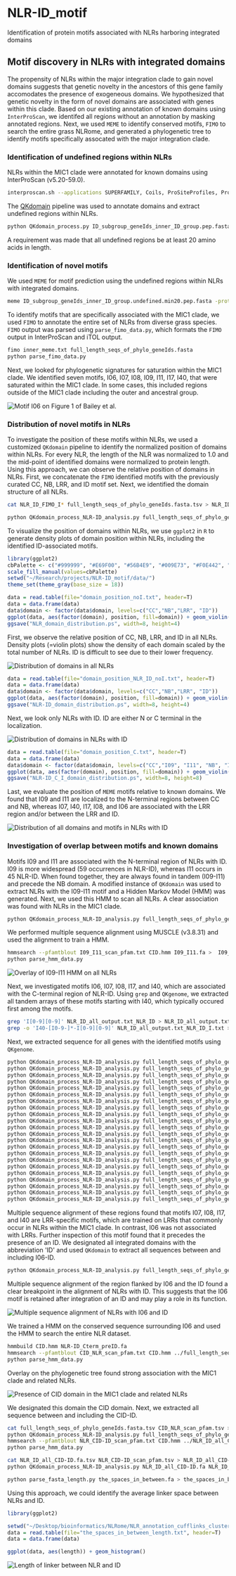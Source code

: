 # NLR-ID_motif
Identification of protein motifs associated with NLRs harboring integrated domains

## Motif discovery in NLRs with integrated domains
The propensity of NLRs within the major integration clade to gain novel domains suggests that genetic novelty in the ancestors of this gene family accomodates the presence of exogeneous domains. We hypothesized that genetic novelty in the form of novel domains are associated with genes within this clade. Based on our existing annotation of known domains using `InterProScan`, we identifed all regions without an annotation by masking annotated regions. Next, we used `MEME` to identify conserved motifs, `FIMO` to search the entire grass NLRome, and generated a phylogenetic tree to identify motifs specifically assocated with the major integration clade.

### Identification of undefined regions within NLRs
NLRs within the MIC1 clade were annotated for known domains using InterProScan (v5.20-59.0).

```bash
interproscan.sh --applications SUPERFAMILY, Coils, ProSiteProfiles, ProSitePatterns, Pfam --output-dir . --input ID_subgroup_geneIds_inner_ID_group.pep.fasta --iprlookup --seqtype p
```

The [QKdomain](https://github.com/matthewmoscou/QKdomain) pipeline was used to annotate domains and extract undefined regions within NLRs.

```bash
python QKdomain_process.py ID_subgroup_geneIds_inner_ID_group.pep.fasta ID_subgroup_geneIds_inner_ID_group.pep.fasta.tsv ALL_trinity_assembly_v3_pep_NLRs_plus_9GrassKK_abbreviations.txt ID_subgroup_geneIds_inner_ID_group.pep_preprocess_summary.txt --undefined ID_subgroup_geneIds_inner_ID_group.undefined.pep.fasta
```

A requirement was made that all undefined regions be at least 20 amino acids in length.

### Identification of novel motifs 
We used `MEME` for motif prediction using the undefined regions within NLRs with integrated domains.

```bash
meme ID_subgroup_geneIds_inner_ID_group.undefined.min20.pep.fasta -protein -mod zoops -nmotifs 40 -maxsize 120000
```

To identify motifs that are specifically associated with the MIC1 clade, we used `FIMO` to annotate the entire set of NLRs from diverse grass species. `FIMO` output was parsed using `parse_fimo_data.py`, which formats the `FIMO` output in InterProScan and iTOL output.

```bash
fimo inner_meme.txt full_length_seqs_of_phylo_geneIds.fasta
python parse_fimo_data.py
```

Next, we looked for phylogenetic signatures for saturation within the MIC1 clade. We identified seven motifs, I06, I07, I08, I09, I11, I17, I40, that were saturated within the MIC1 clade. In some cases, this included regions outside of the MIC1 clade including the outer and ancestral group.

![Motif I06 on Figure 1 of Bailey et al.](figures/figure_1_I06_overlay.png)

### Distribution of novel motifs in NLRs
To investigate the position of these motifs within NLRs, we used a customized `QKdomain` pipeline to identify the normalized position of domains within NLRs. For every NLR, the length of the NLR was normalized to 1.0 and the mid-point of identified domains were normalized to protein length. Using this approach, we can observe the relative position of domains in NLRs. First, we concatenate the `FIMO` identified motifs with the previously curated CC, NB, LRR, and ID motif set. Next, we identified the domain structure of all NLRs. 

```bash
cat NLR_ID_FIMO_I* full_length_seqs_of_phylo_geneIds.fasta.tsv > NLR_ID_all.tsv

python QKdomain_process_NLR-ID_analysis.py full_length_seqs_of_phylo_geneIds.fasta NLR_ID_all.tsv full_length_seqs_of_phylo_geneIds_Coils_Pfam_annotation.txt NLR_ID_all_output.txt
```

To visualize the position of domains within NLRs, we use `ggplot2` in `R` to generate density plots of domain position within NLRs, including the identified ID-associated motifs.

```R
library(ggplot2)
cbPalette <- c("#999999", "#E69F00", "#56B4E9", "#009E73", "#F0E442", "#0072B2", "#D55E00", "#CC79A7")
scale_fill_manual(values=cbPalette)
setwd("~/Research/projects/NLR-ID_motif/data/")
theme_set(theme_gray(base_size = 18))

data = read.table(file="domain_position_noI.txt", header=T)
data = data.frame(data)
data$domain <- factor(data$domain, levels=c("CC","NB","LRR", "ID"))
ggplot(data, aes(factor(domain), position, fill=domain)) + geom_violin(scale="count") + scale_y_continuous(position = "left") + scale_fill_manual(values=cbPalette) + ylab("Normalized position") + theme(axis.title.y=element_blank(), axis.text.y=element_blank(), axis.ticks.y=element_blank()) + coord_flip()
ggsave("NLR_domain_distribution.ps", width=8, height=4)
```

First, we observe the relative position of CC, NB, LRR, and ID in all NLRs. Density plots (=violin plots) show the density of each domain scaled by the total number of NLRs. ID is difficult to see due to their lower frequency.

![Distribution of domains in all NLRs](figures/NLR_domain_distribution.png)

```R
data = read.table(file="domain_position_NLR_ID_noI.txt", header=T)
data = data.frame(data)
data$domain <- factor(data$domain, levels=c("CC","NB","LRR", "ID"))
ggplot(data, aes(factor(domain), position, fill=domain)) + geom_violin(scale="count") + scale_y_continuous(position = "left") + scale_fill_manual(values=cbPalette) + ylab("Normalized position") + theme(axis.title.y=element_blank(), axis.text.y=element_blank(), axis.ticks.y=element_blank()) + coord_flip()
ggsave("NLR-ID_domain_distribution.ps", width=8, height=4)
```

Next, we look only NLRs with ID. ID are either N or C terminal in the localization.

![Distribution of domains in NLRs with ID](figures/NLR_ID_domain_distribution.png)

```R
data = read.table(file="domain_position_C.txt", header=T)
data = data.frame(data)
data$domain <- factor(data$domain, levels=c("CC","I09", "I11", "NB", "I07", "I40", "I17", "I08", "I06", "LRR", "ID"))
ggplot(data, aes(factor(domain), position, fill=domain)) + geom_violin(scale="count") + scale_y_continuous(position = "left") + ylab("Normalized position") + theme(axis.title.y=element_blank(), axis.text.y=element_blank(), axis.ticks.y=element_blank()) + coord_flip()
ggsave("NLR-ID_C_I_domain_distribution.ps", width=8, height=8)
```

Last, we evaluate the position of `MEME` motifs relative to known domains. We found that I09 and I11 are localized to the N-terminal regions between CC and NB, whereas I07, I40, I17, I08, and I06 are associated with the LRR region and/or between the LRR and ID.

![Distribution of all domains and motifs in NLRs with ID](figures/NLR-ID_C_I_domain_distribution.png)

### Investigation of overlap between motifs and known domains
Motifs I09 and I11 are associated with the N-terminal region of NLRs with ID. I09 is more widespread (59 occurrences in NLR-ID), whereas I11 occurs in 45 NLR-ID. When found together, they are always found in tandem (I09-I11) and precede the NB domain. A modified instance of `QKdomain` was used to extract NLRs with the I09-I11 motif and a Hidden Markov Model (HMM) was generated. Next, we used this HMM to scan all NLRs. A clear association was found with NLRs in the MIC1 clade.

```bash
python QKdomain_process_NLR-ID_analysis.py full_length_seqs_of_phylo_geneIds.fasta NLR_ID_all.tsv full_length_seqs_of_phylo_geneIds_Coils_Pfam_annotation.txt NLR_ID_all_output.txt domains_I09-I11.fa -d I09-I11
```

We performed multiple sequence alignment using MUSCLE (v3.8.31) and used the alignment to train a HMM.

```bash
hmmsearch --pfamtblout I09_I11_scan_pfam.txt CID.hmm I09_I11.fa >  I09_I11_scan.txt
python parse_hmm_data.py
```
![Overlay of I09-I11 HMM on all NLRs](figures/figure_1_HMM_I09-I11_1e-10_overlay.png)

Next, we investigated motifs I06, I07, I08, I17, and I40, which are associated with the C-terminal region of NLR-ID. Using `grep` and `QKgenome`, we extracted all tandem arrays of these motifs starting with I40, which typically occured first among the motifs.

```bash
grep 'I[0-9][0-9]' NLR_ID_all_output.txt_NLR_ID > NLR_ID_all_output.txt_NLR_ID_I.txt
grep -o 'I40-[I0-9-]*-I[0-9][0-9]' NLR_ID_all_output.txt_NLR_ID_I.txt > NLR_ID_all_output.txt_NLR_ID_I_domain.txt
```

Next, we extracted sequence for all genes with the identified motifs using `QKgenome`.

```bash
python QKdomain_process_NLR-ID_analysis.py full_length_seqs_of_phylo_geneIds.fasta NLR_ID_all.tsv full_length_seqs_of_phylo_geneIds_Coils_Pfam_annotation.txt NLR_ID_all_output.txt domains_I40-I08-I06.fa -d I40-I08-I06
python QKdomain_process_NLR-ID_analysis.py full_length_seqs_of_phylo_geneIds.fasta NLR_ID_all.tsv full_length_seqs_of_phylo_geneIds_Coils_Pfam_annotation.txt NLR_ID_all_output.txt domains_I40-I06-I07-I08.fa -d I40-I06-I07-I08
python QKdomain_process_NLR-ID_analysis.py full_length_seqs_of_phylo_geneIds.fasta NLR_ID_all.tsv full_length_seqs_of_phylo_geneIds_Coils_Pfam_annotation.txt NLR_ID_all_output.txt domains_I40-I17-I07-I08-I06.fa -d I40-I17-I07-I08-I06
python QKdomain_process_NLR-ID_analysis.py full_length_seqs_of_phylo_geneIds.fasta NLR_ID_all.tsv full_length_seqs_of_phylo_geneIds_Coils_Pfam_annotation.txt NLR_ID_all_output.txt domains_I40-I07-I08-I06.fa -d I40-I07-I08-I06
python QKdomain_process_NLR-ID_analysis.py full_length_seqs_of_phylo_geneIds.fasta NLR_ID_all.tsv full_length_seqs_of_phylo_geneIds_Coils_Pfam_annotation.txt NLR_ID_all_output.txt domains_I40-I11-I07-I08-I06.fa -d I40-I11-I07-I08-I06
python QKdomain_process_NLR-ID_analysis.py full_length_seqs_of_phylo_geneIds.fasta NLR_ID_all.tsv full_length_seqs_of_phylo_geneIds_Coils_Pfam_annotation.txt NLR_ID_all_output.txt domains_I40-I08-I06-I06.fa -d I40-I08-I06-I06
python QKdomain_process_NLR-ID_analysis.py full_length_seqs_of_phylo_geneIds.fasta NLR_ID_all.tsv full_length_seqs_of_phylo_geneIds_Coils_Pfam_annotation.txt NLR_ID_all_output.txt domains_I40-I17-I07.fa -d I40-I17-I07
python QKdomain_process_NLR-ID_analysis.py full_length_seqs_of_phylo_geneIds.fasta NLR_ID_all.tsv full_length_seqs_of_phylo_geneIds_Coils_Pfam_annotation.txt NLR_ID_all_output.txt domains_I40-I11-I06-I07-I08.fa -d I40-I11-I06-I07-I08
python QKdomain_process_NLR-ID_analysis.py full_length_seqs_of_phylo_geneIds.fasta NLR_ID_all.tsv full_length_seqs_of_phylo_geneIds_Coils_Pfam_annotation.txt NLR_ID_all_output.txt domains_I40-I17-I06-I07-I08.fa -d I40-I17-I06-I07-I08
python QKdomain_process_NLR-ID_analysis.py full_length_seqs_of_phylo_geneIds.fasta NLR_ID_all.tsv full_length_seqs_of_phylo_geneIds_Coils_Pfam_annotation.txt NLR_ID_all_output.txt domains_I40-I17-I08-I06.fa -d I40-I17-I08-I06
python QKdomain_process_NLR-ID_analysis.py full_length_seqs_of_phylo_geneIds.fasta NLR_ID_all.tsv full_length_seqs_of_phylo_geneIds_Coils_Pfam_annotation.txt NLR_ID_all_output.txt domains_I40-I11-I08-I06.fa -d I40-I11-I08-I06
python QKdomain_process_NLR-ID_analysis.py full_length_seqs_of_phylo_geneIds.fasta NLR_ID_all.tsv full_length_seqs_of_phylo_geneIds_Coils_Pfam_annotation.txt NLR_ID_all_output.txt domains_I40-I17-I06-I08.fa -d I40-I17-I06-I08
python QKdomain_process_NLR-ID_analysis.py full_length_seqs_of_phylo_geneIds.fasta NLR_ID_all.tsv full_length_seqs_of_phylo_geneIds_Coils_Pfam_annotation.txt NLR_ID_all_output.txt domains_I40-I11-I07-I06-I08.fa -d I40-I11-I07-I06-I08
python QKdomain_process_NLR-ID_analysis.py full_length_seqs_of_phylo_geneIds.fasta NLR_ID_all.tsv full_length_seqs_of_phylo_geneIds_Coils_Pfam_annotation.txt NLR_ID_all_output.txt domains_I40-I07-I08.fa -d I40-I07-I08
python QKdomain_process_NLR-ID_analysis.py full_length_seqs_of_phylo_geneIds.fasta NLR_ID_all.tsv full_length_seqs_of_phylo_geneIds_Coils_Pfam_annotation.txt NLR_ID_all_output.txt domains_I40-I17-I11-I07-I08-I06.fa -d I40-I17-I11-I07-I08-I06
python QKdomain_process_NLR-ID_analysis.py full_length_seqs_of_phylo_geneIds.fasta NLR_ID_all.tsv full_length_seqs_of_phylo_geneIds_Coils_Pfam_annotation.txt NLR_ID_all_output.txt domains_I40-I06-I08.fa -d I40-I06-I08
python QKdomain_process_NLR-ID_analysis.py full_length_seqs_of_phylo_geneIds.fasta NLR_ID_all.tsv full_length_seqs_of_phylo_geneIds_Coils_Pfam_annotation.txt NLR_ID_all_output.txt domains_I40-I11-I06-I08.fa -d I40-I11-I06-I08
python QKdomain_process_NLR-ID_analysis.py full_length_seqs_of_phylo_geneIds.fasta NLR_ID_all.tsv full_length_seqs_of_phylo_geneIds_Coils_Pfam_annotation.txt NLR_ID_all_output.txt domains_I40-I17-I11-I06-I07-I08.fa -d I40-I17-I11-I06-I07-I08
python QKdomain_process_NLR-ID_analysis.py full_length_seqs_of_phylo_geneIds.fasta NLR_ID_all.tsv full_length_seqs_of_phylo_geneIds_Coils_Pfam_annotation.txt NLR_ID_all_output.txt domains_I40-I07-I06-I08.fa -d I40-I07-I06-I08
python QKdomain_process_NLR-ID_analysis.py full_length_seqs_of_phylo_geneIds.fasta NLR_ID_all.tsv full_length_seqs_of_phylo_geneIds_Coils_Pfam_annotation.txt NLR_ID_all_output.txt domains_I40-I17-I08-I06-I09.fa -d I40-I17-I08-I06-I09
python QKdomain_process_NLR-ID_analysis.py full_length_seqs_of_phylo_geneIds.fasta NLR_ID_all.tsv full_length_seqs_of_phylo_geneIds_Coils_Pfam_annotation.txt NLR_ID_all_output.txt domains_I40-I17-I07-I08.fa -d I40-I17-I07-I08
python QKdomain_process_NLR-ID_analysis.py full_length_seqs_of_phylo_geneIds.fasta NLR_ID_all.tsv full_length_seqs_of_phylo_geneIds_Coils_Pfam_annotation.txt NLR_ID_all_output.txt domains_I40-I17-I08.fa -d I40-I17-I08
```

Multiple sequence alignment of these regions found that motifs I07, I08, I17, and I40 are LRR-specific motifs, which are trained on LRRs that commonly occur in NLRs within the MIC1 clade. In contrast, I06 was not associated with LRRs. Further inspection of this motif found that it precedes the presence of an ID. We designated all integrated domains with the abbreviation 'ID' and used `QKdomain` to extract all sequences between and including I06-ID.

```bash
python QKdomain_process_NLR-ID_analysis.py full_length_seqs_of_phylo_geneIds.fasta NLR_ID_all.tsv full_length_seqs_of_phylo_geneIds_Coils_Pfam_annotation_ID.txt NLR_ID_all_output_ID.txt domains_I06-ID.fa -n 100 -d I06-ID
```

Multiple sequence alignment of the region flanked by I06 and the ID found a clear breakpoint in the alignment of NLRs with ID. This suggests that the I06 motif is retained after integration of an ID and may play a role in its function.

![Multiple sequence alignment of NLRs with I06 and ID](figures/CID-ID_alignment.png)

We trained a HMM on the conserved sequence surrounding I06 and used the HMM to search the entire NLR dataset.

```bash
hmmbuild CID.hmm NLR-ID_Cterm_preID.fa
hmmsearch --pfamtblout CID_NLR_scan_pfam.txt CID.hmm ../full_length_seqs_of_phylo_geneIds.fasta > CID_NLR_scan.txt
python parse_hmm_data.py
```

Overlay on the phylogenetic tree found strong association with the MIC1 clade and related NLRs.

![Presence of CID domain in the MIC1 clade and related NLRs](figures/figure_1_HMM_CID_1e-5_overlay.png)

We designated this domain the CID domain. Next, we extracted all sequence between and including the CID-ID.

```bash
cat full_length_seqs_of_phylo_geneIds.fasta.tsv CID_NLR_scan_pfam.tsv > NLR_ID_CID.tsv
python QKdomain_process_NLR-ID_analysis.py full_length_seqs_of_phylo_geneIds.fasta NLR_ID_CID.tsv full_length_seqs_of_phylo_geneIds_Coils_Pfam_annotation_ID_CID.txt NLR_ID_all_output.txt -d CID-ID NLR_ID_all_CID-ID.fa
hmmsearch --pfamtblout NLR_CID-ID_scan_pfam.txt CID.hmm ../NLR_ID_all_CID-ID.fa >  NLR_CID-ID_scan.txt
python parse_hmm_data.py

cat NLR_ID_all_CID-ID.fa.tsv NLR_CID-ID_scan_pfam.tsv > NLR_ID_all_CID-ID_all.tsv
python QKdomain_process_NLR-ID_analysis.py NLR_ID_all_CID-ID.fa NLR_ID_all_CID-ID_all.tsv full_length_seqs_of_phylo_geneIds_Coils_Pfam_annotation_ID_CID.txt NLR_CID-ID_all_output.txt -u the_spaces_in_between.fa

python parse_fasta_length.py the_spaces_in_between.fa > the_spaces_in_between_length.txt
```

Using this approach, we could identify the average linker space between NLRs and ID.

```R
library(ggplot2)

setwd("~/Desktop/bioinformatics/NLRome/NLR_annotation_cufflinks_clustering_MM9/11_grasses_NLR-ID_KK/")
data = read.table(file="the_spaces_in_between_length.txt", header=T)
data = data.frame(data)

ggplot(data, aes(length)) + geom_histogram()
```

![Length of linker between NLR and ID](figures/the_spaces_in_between_length.png)
